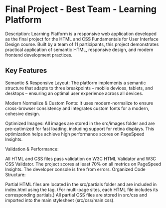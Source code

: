 # Final Project - Best Team - Learning Platform

Description:
Learning Platform is a responsive web application developed as the final project for the HTML and CSS Fundamentals for User Interface Design course. Built by a team of 11 participants, this project demonstrates practical application of semantic HTML, responsive design, and modern frontend development practices.

## Key Features
Semantic & Responsive Layout:
The platform implements a semantic structure that adapts to three breakpoints – mobile devices, tablets, and desktops – ensuring an optimal user experience across all devices.

Modern Normalize & Custom Fonts:
It uses modern-normalize to ensure cross-browser consistency and integrates custom fonts for a modern, cohesive design.

Optimized Images:
All images are stored in the src/images folder and are pre-optimized for fast loading, including support for retina displays. This optimization helps achieve high performance scores on PageSpeed Insights.

Validation & Performance:

All HTML and CSS files pass validation on W3C HTML Validator and W3C CSS Validator.
The project scores at least 70% on all metrics on PageSpeed Insights.
The developer console is free from errors.
Organized Code Structure:

Partial HTML files are located in the src/partials folder and are included in index.html using the <load> tag. (For multi-page sites, each HTML file includes its corresponding partials.)
All partial CSS files are stored in src/css and imported into the main stylesheet (src/css/main.css).

